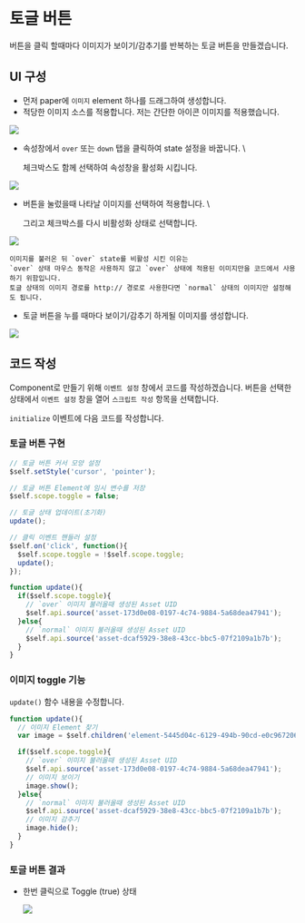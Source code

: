 # 토글 버튼

버튼을 클릭 할때마다 이미지가 보이기/감추기를 반복하는 토글 버튼을 만들겠습니다.

## UI 구성

* 먼저 paper에 `이미지` element 하나를 드래그하여 생성합니다.
* 적당한 이미지 소스를 적용합니다. 저는 간단한 아이콘 이미지를 적용했습니다.

![](../.gitbook/assets/r\_01.png)

*   속성창에서 `over` 또는 `down` 탭을 클릭하여 state 설정을 바꿉니다. \


    체크박스도 함께 선택하여 속성창을 활성화 시킵니다.

![](../.gitbook/assets/r\_02.png)

*   버튼을 눌렀을때 나타날 이미지를 선택하여 적용합니다. \


    그리고 체크박스를 다시 비활성화 상태로 선택합니다.

![](../.gitbook/assets/r\_03.png)

```
이미지를 불러온 뒤 `over` state를 비활성 시킨 이유는 
`over` 상태 마우스 동작은 사용하지 않고 `over` 상태에 적용된 이미지만을 코드에서 사용하기 위함입니다.
토글 상태의 이미지 경로를 http:// 경로로 사용한다면 `normal` 상태의 이미지만 설정해도 됩니다.
```

* 토글 버튼을 누를 때마다 보이기/감추기 하게될 이미지를 생성합니다.

![](../.gitbook/assets/r\_04.png)

## 코드 작성

Component로 만들기 위해 `이벤트 설정` 창에서 코드를 작성하겠습니다. 버튼을 선택한 상태에서 `이벤트 설정` 창을 열어 `스크립트 작성` 항목을 선택합니다.

`initialize` 이벤트에 다음 코드를 작성합니다.

### 토글 버튼 구현

```javascript
// 토글 버튼 커서 모양 설정
$self.setStyle('cursor', 'pointer');

// 토글 버튼 Element에 임시 변수를 저장
$self.scope.toggle = false;

// 토글 상태 업데이트(초기화)
update();

// 클릭 이벤트 핸들러 설정
$self.on('click', function(){
  $self.scope.toggle = !$self.scope.toggle;
  update();
});

function update(){
  if($self.scope.toggle){
    // `over` 이미지 불러올때 생성된 Asset UID
    $self.api.source('asset-173d0e08-0197-4c74-9884-5a68dea47941');
  }else{
    // `normal` 이미지 불러올때 생성된 Asset UID
    $self.api.source('asset-dcaf5929-38e8-43cc-bbc5-07f2109a1b7b');
  }
}
```

### 이미지 toggle 기능

`update()` 함수 내용을 수정합니다.

```javascript
function update(){
  // 이미지 Element 찾기
  var image = $self.children('element-5445d04c-6129-494b-90cd-e0c967206f27');

  if($self.scope.toggle){
    // `over` 이미지 불러올때 생성된 Asset UID
    $self.api.source('asset-173d0e08-0197-4c74-9884-5a68dea47941');
    // 이미지 보이기
    image.show();
  }else{
    // `normal` 이미지 불러올때 생성된 Asset UID
    $self.api.source('asset-dcaf5929-38e8-43cc-bbc5-07f2109a1b7b');
    // 이미지 감추기
    image.hide();
  }
}
```

### 토글 버튼 결과

*   한번 클릭으로 Toggle (true) 상태

    ![](../.gitbook/assets/r\_05.png)
